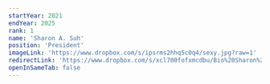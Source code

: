 ```yaml
---
startYear: 2021
endYear: 2025
rank: 1
name: 'Sharon A. Suh'
position: 'President'
imageLink: 'https://www.dropbox.com/s/ipsrms2hhq5c0q4/sexy.jpg?raw=1'
redirectLink: 'https://www.dropbox.com/s/xcl700fofxmcdbu/Bio%20Sharon%20A%2C%20Suh.pdf?raw=1'
openInSameTab: false
---
```

